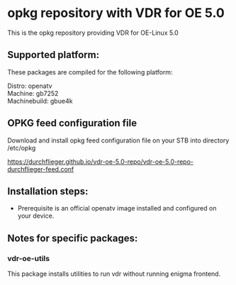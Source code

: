 # opkg repository with VDR for OE 5.0
This is the opkg repository providing VDR for OE-Linux 5.0

## Supported platform:
These packages are compiled for the following platform:

Distro: openatv\
Machine: gb7252\
Machinebuild: gbue4k

## OPKG feed configuration file
Download and install opkg feed configuration file on your STB into directory /etc/opkg

https://durchflieger.github.io/vdr-oe-5.0-repo/vdr-oe-5.0-repo-durchflieger-feed.conf

## Installation steps:

- Prerequisite is an official openatv image installed and configured on your device.


## Notes for specific packages:

### vdr-oe-utils
This package installs utilities to run vdr without running enigma frontend.

